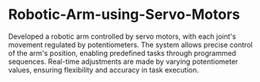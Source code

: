 # Robotic-Arm-using-Servo-Motors
Developed a robotic arm controlled by servo motors, with each joint's movement regulated by potentiometers. The system allows precise control of the arm's position, enabling predefined tasks through programmed sequences. Real-time adjustments are made by varying potentiometer values, ensuring flexibility and accuracy in task execution.
